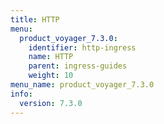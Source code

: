 ```yaml
---
title: HTTP
menu:
  product_voyager_7.3.0:
    identifier: http-ingress
    name: HTTP
    parent: ingress-guides
    weight: 10
menu_name: product_voyager_7.3.0
info:
  version: 7.3.0
---
```


